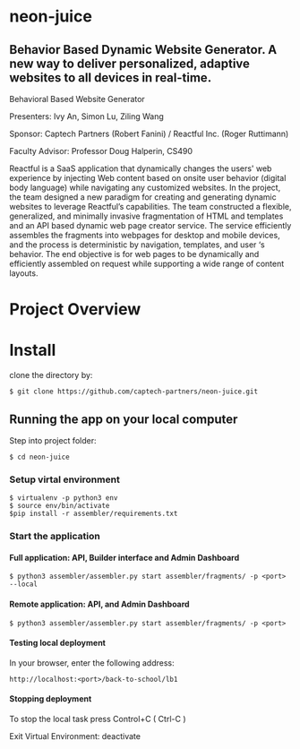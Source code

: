 # neon-juice
## Behavior Based Dynamic Website Generator. A new way to deliver personalized, adaptive websites to all devices in real-time.

Behavioral Based Website Generator

Presenters: Ivy An, Simon Lu, Ziling Wang

Sponsor: Captech Partners (Robert Fanini) / Reactful Inc. (Roger Ruttimann)

Faculty Advisor: Professor Doug Halperin, CS490
 
Reactful is a SaaS application that dynamically changes the users' web experience by injecting Web content based on onsite user behavior (digital body language) while navigating any customized websites. In the project, the team designed a new paradigm for creating and generating dynamic websites to leverage Reactful’s capabilities. The team constructed a flexible, generalized, and minimally invasive fragmentation of HTML and templates and an API based dynamic web page creator service. The service efficiently assembles the fragments into webpages for desktop and mobile devices, and the process is deterministic by navigation, templates, and user ‘s behavior. The end objective is for web pages to be dynamically and efficiently assembled on request while supporting a wide range of content layouts.

# Project Overview
# Install

clone the directory by:
```
$ git clone https://github.com/captech-partners/neon-juice.git
```

## Running the app on your local computer
Step into project folder:
```
$ cd neon-juice
```
### Setup virtal environment
```
$ virtualenv -p python3 env
$ source env/bin/activate
$pip install -r assembler/requirements.txt
```

### Start the application
#### Full application: API, Builder interface and Admin Dashboard
```
$ python3 assembler/assembler.py start assembler/fragments/ -p <port> --local
```

#### Remote application: API, and Admin Dashboard
```
$ python3 assembler/assembler.py start assembler/fragments/ -p <port>
```

#### Testing local deployment
In your browser, enter the following address:

`
http://localhost:<port>/back-to-school/lb1
`

#### Stopping deployment
To stop the local task press Control+C ( Ctrl-C )

Exit Virtual Environment: deactivate